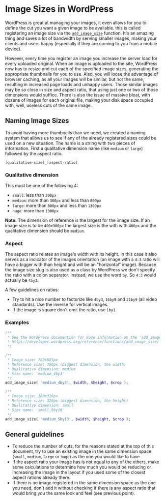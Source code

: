 # Image Sizes in WordPress

WordPress is great at managing your images, it even allows for you to define the cut you want a given image to be available. this is called registering an image size via the [`add_image_size`](https://developer.wordpress.org/reference/functions/add_image_size/) function. It's an amazing thing and saves a lot of bandwidth by serving smaller images, making your clients and users happy (especially if they are coming to you from a mobile device).

However, every time you register an image you increase the server load for every uploaded original. When an image is uploaded to the site, WordPress now has to resize and cut each of the specified image sizes, generating the appropriate thumbnails for you to use. Also, you will loose the advantage of browser caching, as all your images will be similar, but not the same, resulting in increased page loads and unhappy users. Those similar images may be so close in size and aspect ratio, that using just one or two of those dimensions would suffice.
There is also the issue of massive bloat, with dozens of images for each original file, making your disk space occupied with, well, useless cuts of the same image.

## Naming Image Sizes

To avoid having more thumbnails than we need, we created a naming system that allows us to see if any of the already registered sizes could be used on a new situation. The name is a string with two pieces of information. First a qualitative dimension name (like `medium` or `large`) followed by the aspect ratio.

```
[qualitative-size]_[aspect-ratio]
```

### Qualitative dimension

This must be one of the following 4:
* `small`: less than `300px`
* `medium`: more than `300px` and less than `800px`
* `large`: more than `800px` and less than `1300px`
* `huge`: more than `1300px`

**Note:** The dimension of reference is the largest for the image size. If an image size is to be `400x300px` the largest size is the with with `400px` and the qualitative dimension should be `medium`.

### Aspect

The aspect ratio relates an image's width with its height. In this case it also serves as a indicator of the images orientation (an image with a `4:3` ratio will have a bigger with than height and will be an "horizontal" image).
Because the image size slug is also used as a class by WordPress we don't specify the ratio with a colon separator. Instead, we use the word `by`. So `4:3` would actually be `4by3`.

A few guidelines on ratios:
* Try to hit a nice number to factorize like `4by3`, `16by9` and `21by9` (all video standards). Use the inverse for vertical images.
* If the image is square don't omit the ratio, use `1by1`.

### Examples

```php
/**
 * See the WordPress documention for more information on the 'add_image_size' function.
 * https://developer.wordpress.org/reference/functions/add_image_size/
 */

/**
 * Image size: 780x585px
 * Reference size: 780px (biggest dimension, the width)
 * Qualitative dimension: medium
 * Size name: 'medium_4by3'
 */
add_image_size( 'medium_4by3', $width, $height, $crop );

/**
 * Image size: 180x320px
 * Reference size: 320px (biggest dimension, the height)
 * Qualitative dimension: small
 * Size name: 'small_9by16'
 */
add_image_size( 'medium_5by13', $width, $height, $crop );
```

## General guidelines

* To reduce the number of cuts, for the reasons stated at the top of this document, try to use an existing image in the same dimension space (`small`, `medium`, `large` or `huge`) as the one you would like to have.
* If the aspect ratio your image has is not equal to any of the others, make some calculations to determine how much you would be reducing or increasing the image in the layout if you used some of the closest aspect rations already there.
* If there is no image registered in the same dimension space as the one you need, don't add it without checking if there is any aspect ratio that would bring you the same look and feel (see previous point).
